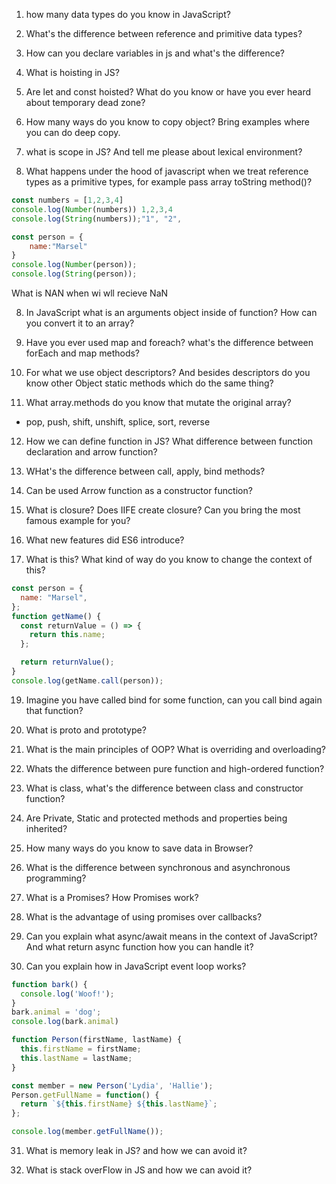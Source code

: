 1. how many data types do you know in JavaScript?

2. What's the difference between reference and primitive data types?

3. How can you declare variables in js and what's the difference?

4. What is hoisting in JS? 

5. Are let and const hoisted? What do you know or have you ever heard about temporary dead zone?

6. How many ways do you know to copy object? Bring examples where you can do deep copy.

7. what is scope in JS? And tell me please about lexical environment?

7. What happens under the hood of javascript when we treat reference types as a primitive types, for example pass array toString method()?

```javascript
const numbers = [1,2,3,4]
console.log(Number(numbers)) 1,2,3,4
console.log(String(numbers));"1", "2", 

const person = {
    name:"Marsel"
}
console.log(Number(person));
console.log(String(person));

```
What is NAN when wi wll recieve NaN

8. In JavaScript what is an arguments object inside of function? How can you convert it to an array?

9. Have you ever used map and foreach? what's the difference between forEach and map methods?

10. For what we use object descriptors? And besides descriptors do you know other Object static methods which do the same thing?

11. What array.methods do you know that mutate the original array?
- pop, push, shift, unshift, splice, sort, reverse

12. How we can define function in JS? What difference between function declaration and arrow function?

13. WHat's the difference between call, apply, bind methods?

14. Can be used Arrow function as a constructor function? 

15. What is closure? Does IIFE create closure? Can you bring the most famous example for you?

16. What new features did ES6 introduce?

18. What is this? What kind of way do you know to change the context of this?

```js
const person = {
  name: "Marsel",
};
function getName() {
  const returnValue = () => {
    return this.name;
  };

  return returnValue();
}
console.log(getName.call(person));
```

19. Imagine you have called bind for some function, can you call bind again that function?

20. What is proto and prototype?

21. What is the main principles of OOP? What is overriding and overloading?

22. Whats the difference between pure function and high-ordered function?

23. What is class, what's the difference between class and constructor function?

24. Are Private, Static and protected methods and properties being inherited?

25. How many ways do you know to save data in Browser?

26. What is the difference between synchronous and asynchronous programming?

27. What is a Promises? How Promises work?

29. What is the advantage of using promises over callbacks?

30. Can you explain what async/await means in the context of JavaScript? And what return async function how you can handle it?

31. Can you explain how in JavaScript event loop works?

```js
function bark() {
  console.log('Woof!');
}
bark.animal = 'dog';
console.log(bark.animal)
```

```js
function Person(firstName, lastName) {
  this.firstName = firstName;
  this.lastName = lastName;
}

const member = new Person('Lydia', 'Hallie');
Person.getFullName = function() {
  return `${this.firstName} ${this.lastName}`;
};

console.log(member.getFullName());
```

31. What is memory leak in JS? and how we can avoid it?

32. What is stack overFlow in JS and how we can avoid it?








